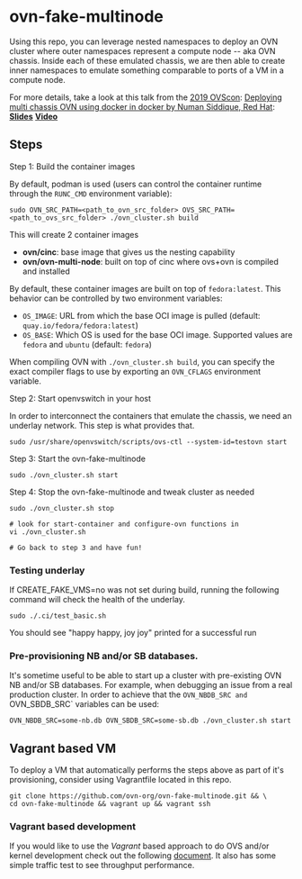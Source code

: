 # ovn-fake-multinode

Using this repo, you can leverage nested namespaces to deploy
an OVN cluster where outer namespaces represent a compute node -- aka
OVN chassis. Inside each of these emulated chassis, we are then able
to create inner namespaces to emulate something comparable to ports of
a VM in a compute node.

For more details, take a look at this talk
from the [2019 OVScon](https://www.openvswitch.org/support/ovscon2019/):
[Deploying multi chassis OVN using docker in docker by Numan Siddique, Red Hat](https://www.openvswitch.org/support/ovscon2019/#7.3L):
[**Slides**](https://www.openvswitch.org/support/ovscon2019/day2/1319-siddique.pdf)
[**Video**](https://youtu.be/Pdd_pOMzQQM?t=97)

## Steps

Step 1: Build the container images

By default, podman is used (users can control the container runtime through
the `RUNC_CMD` environment variable):
```
sudo OVN_SRC_PATH=<path_to_ovn_src_folder> OVS_SRC_PATH=<path_to_ovs_src_folder> ./ovn_cluster.sh build
```

This will create 2 container images

- **ovn/cinc**: base image that gives us the nesting capability
- **ovn/ovn-multi-node**: built on top of cinc where ovs+ovn is compiled and installed

By default, these container images are built on top of `fedora:latest`. This behavior can be controlled
by two environment variables:

- `OS_IMAGE`: URL from which the base OCI image is pulled (default: `quay.io/fedora/fedora:latest`)
- `OS_BASE`: Which OS is used for the base OCI image. Supported values are `fedora` and `ubuntu`
  (default: `fedora`)

When compiling OVN with `./ovn_cluster.sh build`, you can specify the exact compiler flags to use by exporting an `OVN_CFLAGS` environment variable.

Step 2: Start openvswitch in your host

In order to interconnect the containers that emulate the chassis, we need an underlay network. This step is what provides that.
```
sudo /usr/share/openvswitch/scripts/ovs-ctl --system-id=testovn start
```

Step 3: Start the ovn-fake-multinode
```
sudo ./ovn_cluster.sh start
```

Step 4: Stop the ovn-fake-multinode and tweak cluster as needed
```
sudo ./ovn_cluster.sh stop

# look for start-container and configure-ovn functions in
vi ./ovn_cluster.sh

# Go back to step 3 and have fun!
```

### Testing underlay

If CREATE_FAKE_VMS=no was not set during build, running the following command
will check the health of the underlay.
```
sudo ./.ci/test_basic.sh
```
You should see "happy happy, joy joy" printed for a successful run

### Pre-provisioning NB and/or SB databases.
It's sometime useful to be able to start up a cluster with pre-existing
OVN NB and/or SB databases. For example, when debugging an issue from
a real production cluster. In order to achieve that the `OVN_NBDB_SRC
and `OVN_SBDB_SRC` variables can be used:
```
OVN_NBDB_SRC=some-nb.db OVN_SBDB_SRC=some-sb.db ./ovn_cluster.sh start
```

## Vagrant based VM

To deploy a VM that automatically performs the steps above as part of
it's provisioning, consider using Vagrantfile located in this repo.

```
git clone https://github.com/ovn-org/ovn-fake-multinode.git && \
cd ovn-fake-multinode && vagrant up && vagrant ssh
```

### Vagrant based development

If you would like to use the _Vagrant_ based approach to do OVS
and/or kernel development check out the following
[document](README_DEVELOPMENT.md). It also has some simple traffic
test to see throughput performance.
